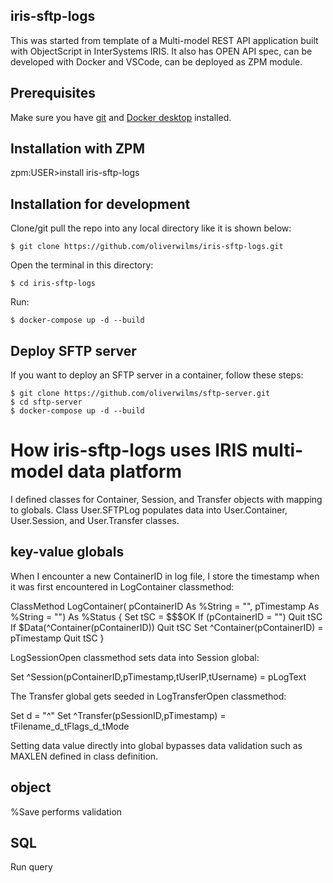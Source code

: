## iris-sftp-logs
This was started from template of a Multi-model REST API application built with ObjectScript in InterSystems IRIS.
It also has OPEN API spec, 
can be developed with Docker and VSCode,
can be deployed as ZPM module.

## Prerequisites
Make sure you have [git](https://git-scm.com/book/en/v2/Getting-Started-Installing-Git) and [Docker desktop](https://www.docker.com/products/docker-desktop) installed.

## Installation with ZPM

zpm:USER>install iris-sftp-logs

## Installation for development

Clone/git pull the repo into any local directory like it is shown below:

```
$ git clone https://github.com/oliverwilms/iris-sftp-logs.git
```

Open the terminal in this directory:
```
$ cd iris-sftp-logs
```
Run:
```
$ docker-compose up -d --build
```

## Deploy SFTP server

If you want to deploy an SFTP server in a container, follow these steps:

```
$ git clone https://github.com/oliverwilms/sftp-server.git
$ cd sftp-server
$ docker-compose up -d --build
```

# How iris-sftp-logs uses IRIS multi-model data platform

I defined classes for Container, Session, and Transfer objects with mapping to globals. Class User.SFTPLog populates data into User.Container, User.Session, and User.Transfer classes.

## key-value globals

When I encounter a new ContainerID in log file, I store the timestamp when it was first encountered in LogContainer classmethod:

ClassMethod LogContainer(
	pContainerID As %String = "",
	pTimestamp As %String = "") As %Status
{
	Set tSC = $$$OK
	If (pContainerID = "") Quit tSC
	If $Data(^Container(pContainerID)) Quit tSC
	Set ^Container(pContainerID) = pTimestamp
	Quit tSC
}

LogSessionOpen classmethod sets data into Session global:

Set ^Session(pContainerID,pTimestamp,tUserIP,tUsername) = pLogText

The Transfer global gets seeded in LogTransferOpen classmethod:

Set d = "^"
Set ^Transfer(pSessionID,pTimestamp) = tFilename_d_tFlags_d_tMode

Setting data value directly into global bypasses data validation such as MAXLEN defined in class definition.

## object

%Save performs validation

## SQL

Run query
